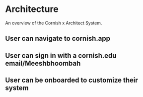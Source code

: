 # Architecture
An overview of the Cornish x Architect System.

## User can navigate to cornish.app
## User can sign in with a cornish.edu email/Meeshbhoombah
## User can be onboarded to customize their system
## 


